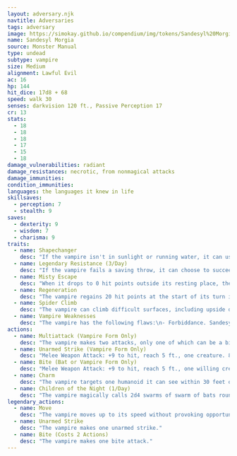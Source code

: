 ```yaml
---
layout: adversary.njk
navtitle: Adversaries
tags: adversary
image: https://simokay.github.io/compendium/img/tokens/Sandesyl%20Morgia.webp
name: Sandesyl Morgia
source: Monster Manual
type: undead
subtype: vampire
size: Medium
alignment: Lawful Evil
ac: 16
hp: 144
hit_dice: 17d8 + 68
speed: walk 30
senses: darkvision 120 ft., Passive Perception 17
cr: 13
stats:
  - 18
  - 18
  - 18
  - 17
  - 15
  - 18
damage_vulnerabilities: radiant
damage_resistances: necrotic, from nonmagical attacks
damage_immunities: 
condition_immunities: 
languages: the languages it knew in life
skillsaves:
  - perception: 7
  - stealth: 9
saves:
  - dexterity: 9
  - wisdom: 7
  - charisma: 9
traits:
  - name: Shapechanger
    desc: "If the vampire isn't in sunlight or running water, it can use its action to polymorph into a Tiny bat or a Medium cloud of mist, or back into its true form.\n\nWhile in bat form, the vampire can't speak, its walking speed is 5 feet, and it has a flying speed of 30 feet. Its statistics, other than its size and speed, are unchanged. Anything it is wearing transforms with it, but nothing it is carrying does. It reverts to its true form if it dies.\n\nWhile in mist form, the vampire can't take any actions, speak, or manipulate objects. It is weightless, has a flying speed of 20 feet, can hover, and can enter a hostile creature's space and stop there. In addition, if air can pass through a space, the mist can do so without squeezing, and it can't pass through water. It has advantage on Strength, Dexterity, and Constitution saving throws, and it is immune to all nonmagical damage, except the damage it takes from sunlight."
  - name: Legendary Resistance (3/Day)
    desc: "If the vampire fails a saving throw, it can choose to succeed instead."
  - name: Misty Escape
    desc: "When it drops to 0 hit points outside its resting place, the vampire transforms into a cloud of mist (as in the Shapechanger trait) instead of falling unconscious, provided that it isn't in sunlight or running water. If it can't transform, it is destroyed.\n\nWhile it has 0 hit points in mist form, it can't revert to its vampire form, and it must reach its resting place within 2 hours or be destroyed. Once in its resting place, it reverts to its vampire form. It is then paralyzed until it regains at least 1 hit point. After spending 1 hour in its resting place with 0 hit points, it regains 1 hit point."
  - name: Regeneration
    desc: "The vampire regains 20 hit points at the start of its turn if it has at least 1 hit point and isn't in sunlight or running water. If the vampire takes radiant damage or damage from holy water, this trait doesn't function at the start of the vampire's next turn."
  - name: Spider Climb
    desc: "The vampire can climb difficult surfaces, including upside down on ceilings, without needing to make an ability check."
  - name: Vampire Weaknesses
    desc: "The vampire has the following flaws:\n- Forbiddance. Sandesyl can't enter a residence without an invitation from one of the occupants.\n\n- Harmed by Running Water. Sandesyl takes 20 acid damage if it ends its turn in running water.\n- Stake to the Heart. If a piercing weapon made of wood is driven into Sandesyl's heart while Sandesyl is incapacitated in its resting place, Sandesyl is paralyzed until the stake is removed.\n- Sunlight Hypersensitivity. Sandesyl takes 20 radiant damage when it starts its turn in sunlight. While in sunlight, it has disadvantage on attack rolls and ability checks."
actions:
  - name: Multiattack (Vampire Form Only)
    desc: "The vampire makes two attacks, only one of which can be a bite attack."
  - name: Unarmed Strike (Vampire Form Only)
    desc: "Melee Weapon Attack: +9 to hit, reach 5 ft., one creature. 8 (1d8 + 4) bludgeoning damage. Instead of dealing damage, the vampire can grapple the target (escape DC 18)."
  - name: Bite (Bat or Vampire Form Only)
    desc: "Melee Weapon Attack: +9 to hit, reach 5 ft., one willing creature, or a creature that is grappled by the vampire, incapacitated, or restrained. 7 (1d6 + 4) piercing damage plus 10 (3d6) necrotic damage. The target's hit point maximum is reduced by an amount equal to the necrotic damage taken, and the vampire regains hit points equal to that amount. The reduction lasts until the target finishes a long rest. The target dies if this effect reduces its hit point maximum to 0. A humanoid slain in this way and then buried in the ground rises the following night as a vampire spawn under the vampire's control."
  - name: Charm
    desc: "The vampire targets one humanoid it can see within 30 feet of it. If the target can see the vampire, the target must succeed on a DC 17 Wisdom saving throw against this magic or be charmed by the vampire. The charmed target regards the vampire as a trusted friend to be heeded and protected. Although the target isn't under the vampire's control, it takes the vampire's requests or actions in the most favorable way it can, and it is a willing target for the vampire's bite attack.\n\nEach time the vampire or the vampire's companions do anything harmful to the target, it can repeat the saving throw, ending the effect on itself on a success. Otherwise, the effect lasts 24 hours or until the vampire is destroyed, is on a different plane of existence than the target, or takes a bonus action to end the effect."
  - name: Children of the Night (1/Day)
    desc: "The vampire magically calls 2d4 swarms of swarm of bats rounds, acting as allies of the vampire and obeying its spoken commands. The beasts remain for 1 hour, until the vampire dies, or until the vampire dismisses them as a bonus action."
legendary_actions:
  - name: Move
    desc: "The vampire moves up to its speed without provoking opportunity attacks."
  - name: Unarmed Strike
    desc: "The vampire makes one unarmed strike."
  - name: Bite (Costs 2 Actions)
    desc: "The vampire makes one bite attack."
---
```










